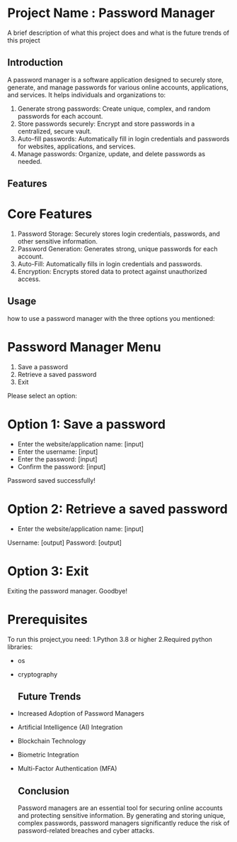 # Project Name : Password Manager

A brief description of what this project does and what is the future trends of this project 

## Introduction

A password manager is a software application designed to securely store, generate, and manage passwords for various online accounts, applications, and services. It helps individuals and organizations to:

1. Generate strong passwords: Create unique, complex, and random passwords for each account.
2. Store passwords securely: Encrypt and store passwords in a centralized, secure vault.
3. Auto-fill passwords: Automatically fill in login credentials and passwords for websites, applications, and services.
4. Manage passwords: Organize, update, and delete passwords as needed.

## Features 

# Core Features
1. Password Storage: Securely stores login credentials, passwords, and other sensitive information.
2. Password Generation: Generates strong, unique passwords for each account.
3. Auto-Fill: Automatically fills in login credentials and passwords.
4. Encryption: Encrypts stored data to protect against unauthorized access.

## Usage 

how to use a password manager with the three options you mentioned:

# Password Manager Menu
1. Save a password
2. Retrieve a saved password
3. Exit

Please select an option:

# Option 1: Save a password
- Enter the website/application name: [input]
- Enter the username: [input]
- Enter the password: [input]
- Confirm the password: [input]

Password saved successfully!

# Option 2: Retrieve a saved password
- Enter the website/application name: [input]

Username: [output]
Password: [output]

# Option 3: Exit
Exiting the password manager. Goodbye!

# Prerequisites

To run this project,you need:
1.Python 3.8 or higher
2.Required python libraries: 
- os
- cryptography

  ## Future Trends

- Increased Adoption of Password Managers
- Artificial Intelligence (AI) Integration
- Blockchain Technology
- Biometric Integration
- Multi-Factor Authentication (MFA)

  ## Conclusion

  Password managers are an essential tool for securing online accounts and protecting sensitive information.
  By generating and storing unique, complex passwords, password managers significantly reduce the risk of password-related breaches and cyber attacks.
